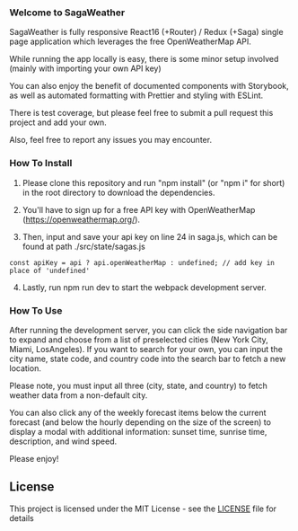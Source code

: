 ### Welcome to SagaWeather

SagaWeather is fully responsive React16 (+Router) / Redux (+Saga) single page application which leverages the free OpenWeatherMap API.

While running the app locally is easy, there is some minor setup involved (mainly with importing your own API key)

You can also enjoy the benefit of documented components with Storybook, as well as automated formatting with Prettier and styling with ESLint.

There is test coverage, but please feel free to submit a pull request this project and add your own.

Also, feel free to report any issues you may encounter.

### How To Install

1. Please clone this repository and run "npm install" (or "npm i" for short) in the root directory to download the dependencies.

2. You'll have to sign up for a free API key with OpenWeatherMap (https://openweathermap.org/).

3. Then, input and save your api key on line 24 in saga.js, which can be found at path ./src/state/sagas.js

```
const apiKey = api ? api.openWeatherMap : undefined; // add key in place of 'undefined'
```

4. Lastly, run npm run dev to start the webpack development server.

### How To Use

After running the development server, you can click the side navigation bar to expand and choose from a list of preselected cities (New York City, Miami, LosAngeles). If you want to search for your own, you can input the city name, state code, and country code into the search bar to fetch a new location.

Please note, you must input all three (city, state, and country) to fetch weather data from a non-default city.

You can also click any of the weekly forecast items below the current forecast (and below the hourly depending on the size of the screen) to display a modal with additional information: sunset time, sunrise time, description, and wind speed.

Please enjoy!

## License

This project is licensed under the MIT License - see the [LICENSE](LICENSE) file for details
